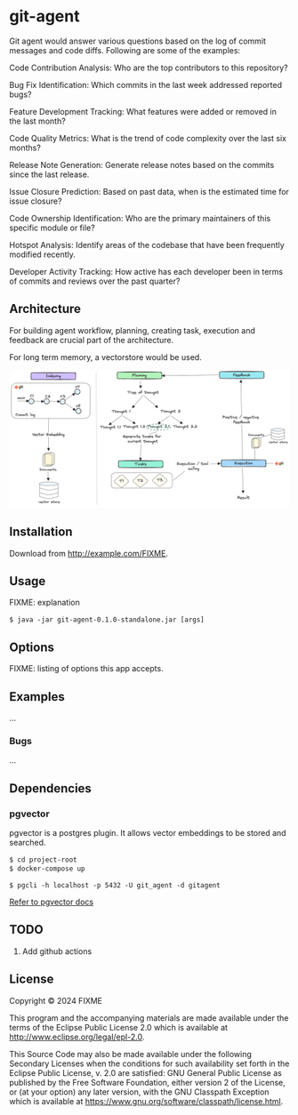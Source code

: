 # git-agent

Git agent would answer various questions based on the log of commit messages and code diffs. Following are some of the examples:

Code Contribution Analysis: Who are the top contributors to this repository?

Bug Fix Identification: Which commits in the last week addressed reported bugs?

Feature Development Tracking: What features were added or removed in the last month?

Code Quality Metrics: What is the trend of code complexity over the last six months?

Release Note Generation: Generate release notes based on the commits since the last release.

Issue Closure Prediction: Based on past data, when is the estimated time for issue closure?

Code Ownership Identification: Who are the primary maintainers of this specific module or file?

Hotspot Analysis: Identify areas of the codebase that have been frequently modified recently.

Developer Activity Tracking: How active has each developer been in terms of commits and reviews over the past quarter?

## Architecture

For building agent workflow, planning, creating task, execution and feedback are crucial part of the architecture.

For long term memory, a vectorstore would be used.

![Git agent overview](./resources/images/git_agent_overview.png)

## Installation

Download from http://example.com/FIXME.

## Usage

FIXME: explanation

    $ java -jar git-agent-0.1.0-standalone.jar [args]

## Options

FIXME: listing of options this app accepts.

## Examples

...

### Bugs

...

## Dependencies

### pgvector

pgvector is a postgres plugin. It allows vector embeddings to be
stored and searched.

```
$ cd project-root
$ docker-compose up
```

```
$ pgcli -h localhost -p 5432 -U git_agent -d gitagent
```

[Refer to pgvector docs](https://github.com/pgvector/pgvector?tab=readme-ov-file#postgresapp)

## TODO

1. Add github actions

## License

Copyright © 2024 FIXME

This program and the accompanying materials are made available under the
terms of the Eclipse Public License 2.0 which is available at
http://www.eclipse.org/legal/epl-2.0.

This Source Code may also be made available under the following Secondary
Licenses when the conditions for such availability set forth in the Eclipse
Public License, v. 2.0 are satisfied: GNU General Public License as published by
the Free Software Foundation, either version 2 of the License, or (at your
option) any later version, with the GNU Classpath Exception which is available
at https://www.gnu.org/software/classpath/license.html.
